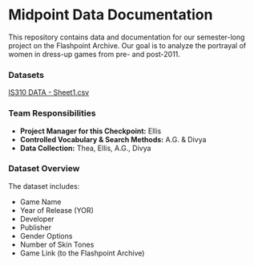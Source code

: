 # Midpoint Data Documentation

This repository contains data and documentation for our semester-long project on the Flashpoint Archive. Our goal is to analyze the portrayal of women in dress-up games from pre- and post-2011.

### Datasets
[IS310 DATA - Sheet1.csv](./IS310%20DATA%20-%20Sheet1.csv)


### Team Responsibilities
- **Project Manager for this Checkpoint:** Ellis
- **Controlled Vocabulary & Search Methods:** A.G. & Divya
- **Data Collection:** Thea, Ellis, A.G., Divya

### Dataset Overview
The dataset includes:
- Game Name
- Year of Release (YOR)
- Developer
- Publisher
- Gender Options
- Number of Skin Tones
- Game Link (to the Flashpoint Archive)
